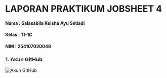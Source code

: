 # LAPORAN PRAKTIKUM JOBSHEET 4

#### Nama  : Salasabila Keisha Ayu Setiadi
#### Kelas : TI-1C 
#### NIM   : 254107020048 

### 1. Akun GitHub
![Akun GitHub](PraktikumDaspro/JOBSHEET4/akungithub.png)

